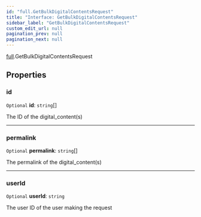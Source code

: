 ```yaml
---
id: "full.GetBulkDigitalContentsRequest"
title: "Interface: GetBulkDigitalContentsRequest"
sidebar_label: "GetBulkDigitalContentsRequest"
custom_edit_url: null
pagination_prev: null
pagination_next: null
---
```


[full](../namespaces/full.md).GetBulkDigitalContentsRequest

## Properties

### id

 `Optional` **id**: `string`[]

The ID of the digital_content(s)

___

### permalink

 `Optional` **permalink**: `string`[]

The permalink of the digital_content(s)

___

### userId

 `Optional` **userId**: `string`

The user ID of the user making the request
